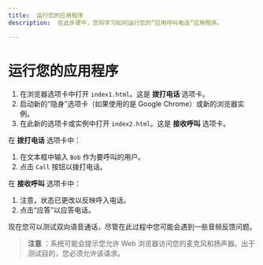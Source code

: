 ```yaml
---
title:  运行您的应用程序
description:  在此步骤中，您将学习如何运行您的“应用呼叫电话”应用程序。

---
```


运行您的应用程序
========

1. 在浏览器选项卡中打开 `index1.html`。这是 **拨打电话** 选项卡。
2. 启动新的“隐身”选项卡（如果使用的是 Google Chrome）或新的浏览器实例。
3. 在此新的选项卡或实例中打开 `index2.html`。这是 **接收呼叫** 选项卡。

在 **拨打电话** 选项卡中：

1. 在文本框中输入 `Bob` 作为要呼叫的用户。
2. 点击 `Call` 按钮以拨打电话。

在 **接收呼叫** 选项卡中：

1. 注意，状态已更改以反映呼入电话。
2. 点击“应答”以应答电话。

现在您可以测试双向语音通话，尽管在此过程中您可能会遇到一些音频反馈问题。

> **注意** ：系统可能会提示您允许 Web 浏览器访问您的麦克风和扬声器。出于测试目的，您必须允许该请求。

